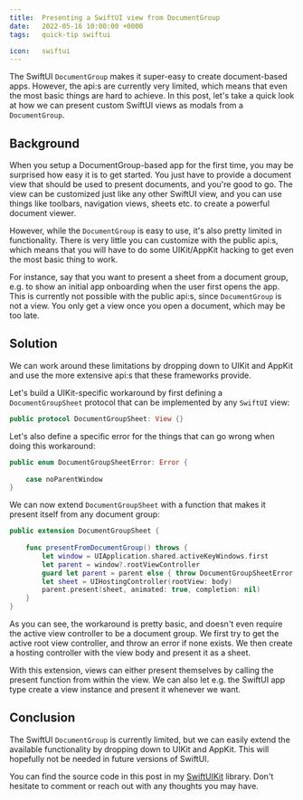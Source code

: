```yaml
---
title:  Presenting a SwiftUI view from DocumentGroup
date:   2022-05-16 10:00:00 +0000
tags:   quick-tip swiftui

icon:   swiftui
---
```


The SwiftUI `DocumentGroup` makes it super-easy to create document-based apps. However, the api:s are currently very limited, which means that even the most basic things are hard to achieve. In this post, let's take a quick look at how we can present custom SwiftUI views as modals from a `DocumentGroup`.


## Background

When you setup a DocumentGroup-based app for the first time, you may be surprised how easy it is to get started. You just have to provide a document view that should be used to present documents, and you're good to go. The view can be customized just like any other SwiftUI view, and you can use things like toolbars, navigation views, sheets etc. to create a powerful document viewer.

However, while the `DocumentGroup` is easy to use, it's also pretty limited in functionality. There is very little you can customize with the public api:s, which means that you will have to do some UIKit/AppKit hacking to get even the most basic thing to work.

For instance, say that you want to present a sheet from a document group, e.g. to show an initial app onboarding when the user first opens the app. This is currently not possible with the public api:s, since `DocumentGroup` is not a view. You only get a view once you open a document, which may be too late.


## Solution

We can work around these limitations by dropping down to UIKit and AppKit and use the more extensive api:s that these frameworks provide.

Let's build a UIKit-specific workaround by first defining a `DocumentGroupSheet` protocol that can be implemented by any `SwiftUI` view:

```swift
public protocol DocumentGroupSheet: View {}
```

Let's also define a specific error for the things that can go wrong when doing this workaround:

```swift
public enum DocumentGroupSheetError: Error {
    
    case noParentWindow
}
```

We can now extend `DocumentGroupSheet` with a function that makes it present itself from any document group:

```swift
public extension DocumentGroupSheet {
    
    func presentFromDocumentGroup() throws {
        let window = UIApplication.shared.activeKeyWindows.first
        let parent = window?.rootViewController
        guard let parent = parent else { throw DocumentGroupSheetError.noParentWindow }
        let sheet = UIHostingController(rootView: body)
        parent.present(sheet, animated: true, completion: nil)
    }
}
```

As you can see, the workaround is pretty basic, and doesn't even require the active view controller to be a document group. We first try to get the active root view controller, and throw an error if none exists. We then create a hosting controller with the view body and present it as a sheet.

With this extension, views can either present themselves by calling the present function from within the view. We can also let e.g. the SwiftUI app type create a view instance and present it whenever we want. 


## Conclusion

The SwiftUI `DocumentGroup` is currently limited, but we can easily extend the available functionality by dropping down to UIKit and AppKit. This will hopefully not be needed in future versions of SwiftUI.

You can find the source code in this post in my [SwiftUIKit]({{page.swiftuikit}}) library. Don't hesitate to comment or reach out with any thoughts you may have.